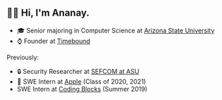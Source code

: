 ## 👋🏻  Hi, I'm Ananay.

- 🎓 Senior majoring in Computer Science at [Arizona State University](https://asu.edu)
- ⌚️ Founder at [Timebound](https://timebound.org)

Previously:
- 🔒 Security Researcher at [SEFCOM at ASU](https://sefcom.asu.edu)
-  SWE Intern at [Apple](https://apple.com) (Class of 2020, 2021)
- SWE Intern at [Coding Blocks](https://codingblocks.com) (Summer 2019)

